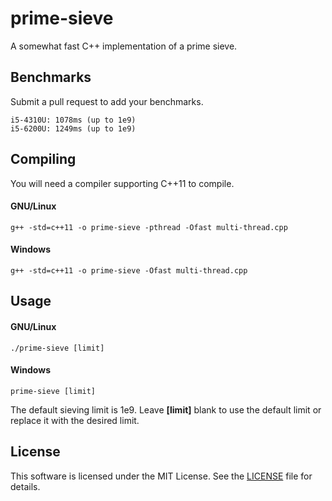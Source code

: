 # prime-sieve
A somewhat fast C++ implementation of a prime sieve.

## Benchmarks
Submit a pull request to add your benchmarks.
```
i5-4310U: 1078ms (up to 1e9)
i5-6200U: 1249ms (up to 1e9)
```

## Compiling
You will need a compiler supporting C++11 to compile.
#### GNU/Linux
```
g++ -std=c++11 -o prime-sieve -pthread -Ofast multi-thread.cpp
```
#### Windows
```
g++ -std=c++11 -o prime-sieve -Ofast multi-thread.cpp
```

## Usage
#### GNU/Linux
```
./prime-sieve [limit]
```
#### Windows
```
prime-sieve [limit]
```
The default sieving limit is 1e9. Leave **\[limit]** blank to use the default limit or replace it with the desired limit.

## License
This software is licensed under the MIT License. See the [LICENSE](LICENSE) file for details.
